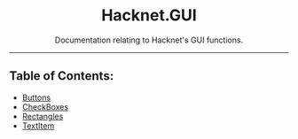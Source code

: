 <center>
<h1>Hacknet.GUI</h1>
<p>Documentation relating to Hacknet's GUI functions.</p>
</center>

---

## Table of Contents:
* [Buttons](./Buttons.md)
* [CheckBoxes](./CheckBoxes.md)
* [Rectangles](./Rectangles.md)
* [TextItem](./TextItem.md)